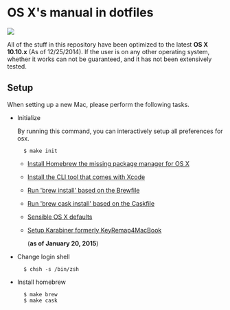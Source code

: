 # OS X's manual in dotfiles

![](http://cl.ly/image/0k1V1s1d0e3k/OSX_logo.png)

All of the stuff in this repository have been optimized to the latest **OS X 10.10.x** (As of 12/25/2014). If the user is on any other operating system, whether it works can not be guaranteed, and it has not been extensively tested.

## Setup

When setting up a new Mac, please perform the following tasks.

- Initialize

	By running this command, you can interactively setup all preferences for osx.

		$ make init

	- [Install Homebrew the missing package manager for OS X](./init/osx/install_homebrew.sh)
	- [Install the CLI tool that comes with Xcode](./init/osx/install_xcode.sh)
	- [Run 'brew install' based on the Brewfile](./init/osx/setup_brew.sh)
	- [Run 'brew cask install' based on the Caskfile](./init/osx/setup_cask.sh)
	- [Sensible OS X defaults](./init/osx/osx_defaults.sh)
	- [Setup Karabiner formerly KeyRemap4MacBook](./init/osx/setup_kanabiner.sh)

		(**as of January 20, 2015**)

- Change login shell

		$ chsh -s /bin/zsh

- Install homebrew

		$ make brew
		$ make cask